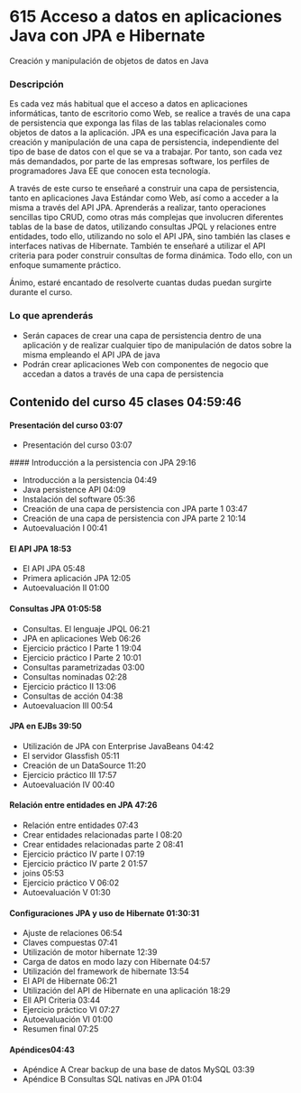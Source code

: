 # 615 Acceso a datos en aplicaciones Java con JPA e Hibernate

Creación y manipulación de objetos de datos en Java

### Descripción

Es cada vez más habitual que el acceso a datos en aplicaciones informáticas, tanto de escritorio como Web, se realice a través de una capa de persistencia que exponga las filas de las tablas relacionales como objetos de datos a la aplicación. JPA es una especificación Java para la creación y manipulación de una capa de persistencia, independiente del tipo de base de datos con el que se va a trabajar. Por tanto, son cada vez más demandados, por parte de las empresas software, los perfiles de programadores Java EE que conocen esta tecnología.

A través de este curso te enseñaré a construir una capa de persistencia, tanto en aplicaciones Java Estándar como Web, así como a acceder a la misma a través del API JPA. Aprenderás a realizar, tanto operaciones sencillas tipo CRUD, como otras más complejas que involucren diferentes tablas de la base de datos, utilizando consultas JPQL y relaciones entre entidades, todo ello, utilizando no solo el API JPA, sino también las clases e interfaces nativas de Hibernate. También te enseñaré a utilizar el API criteria para poder construir consultas de forma dinámica. Todo ello, con un enfoque sumamente práctico.

Ánimo, estaré encantado de resolverte cuantas dudas puedan surgirte durante el curso.

### Lo que aprenderás

* Serán capaces de crear una capa de persistencia dentro de una aplicación y de realizar cualquier tipo de manipulación de datos sobre la misma empleando el API JPA de java
* Podrán crear aplicaciones Web con componentes de negocio que accedan a datos a través de una capa de persistencia


## Contenido del curso 45 clases 04:59:46

#### Presentación del curso 03:07

* Presentación del curso 03:07

#### Introducción a la persistencia con JPA 29:16

* Introducción a la persistencia 04:49
* Java persistence API 04:09
* Instalación del software 05:36
* Creación de una capa de persistencia con JPA parte 1 03:47
* Creación de una capa de persistencia con JPA parte 2 10:14
* Autoevaluación I 00:41

#### El API JPA 18:53

* El API JPA 05:48
* Primera aplicación JPA 12:05
* Autoevaluación II 01:00

#### Consultas JPA 01:05:58

* Consultas. El lenguaje JPQL 06:21
* JPA en aplicaciones Web 06:26
* Ejercicio práctico I Parte 1 19:04
* Ejercicio práctico I Parte 2 10:01
* Consultas parametrizadas 03:00
* Consultas nominadas 02:28
* Ejercicio práctico II 13:06
* Consultas de acción 04:38
* Autoevaluacion III 00:54

#### JPA en EJBs 39:50

* Utilización de JPA con Enterprise JavaBeans 04:42
* El servidor Glassfish 05:11
* Creación de un DataSource 11:20
* Ejercicio práctico III 17:57
* Autoevaluación IV 00:40

#### Relación entre entidades en JPA 47:26

* Relación entre entidades 07:43
* Crear entidades relacionadas parte I 08:20
* Crear entidades relacionadas parte 2 08:41
* Ejercicio práctico IV parte I 07:19
* Ejercicio práctico IV parte 2 01:57
* joins 05:53
* Ejercicio práctico V 06:02
* Autoevaluación V 01:30

#### Configuraciones JPA y uso de Hibernate 01:30:31

* Ajuste de relaciones 06:54
* Claves compuestas 07:41
* Utilización de motor hibernate 12:39
* Carga de datos en modo lazy con Hibernate 04:57
* Utilización del framework de hibernate 13:54
* El API de Hibernate 06:21
* Utilización del API de Hibernate en una aplicación 18:29
* Ell API Criteria 03:44
* Ejercicio práctico VI 07:27
* Autoevaluación VI 01:00
* Resumen final 07:25

#### Apéndices04:43

* Apéndice A Crear backup de una base de datos MySQL 03:39
* Apéndice B Consultas SQL nativas en JPA 01:04
